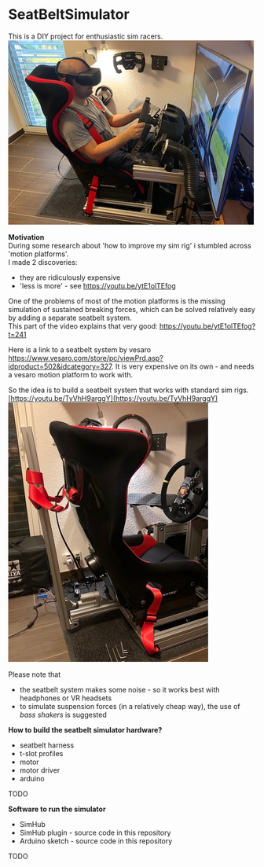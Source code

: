 # SeatBeltSimulator

This is a DIY project for enthusiastic sim racers.  
![racing simulator](https://raw.githubusercontent.com/schnullerich81/SeatBeltSimulator/main/doc/simulator.jpg)

**Motivation**  
During some research about 'how to improve my sim rig' i stumbled across 'motion platforms'.  
I made 2 discoveries:

 - they are ridiculously expensive
 - 'less is more' - see https://youtu.be/ytE1olTEfog

One of the problems of most of the motion platforms is the missing simulation of sustained breaking forces, which can be solved relatively easy by adding a separate seatbelt system.   
This part of the video explains that very good: https://youtu.be/ytE1olTEfog?t=241  
  
Here is a link to a seatbelt system by vesaro https://www.vesaro.com/store/pc/viewPrd.asp?idproduct=502&idcategory=327. It is very expensive on its own - and needs a vesaro motion platform to work with.  
  
So the idea is to build a seatbelt system that works with standard sim rigs.  
[https://youtu.be/TyVhH9arggY](https://youtu.be/TyVhH9arggY)  
![DIY seatbelt simulator](https://raw.githubusercontent.com/schnullerich81/SeatBeltSimulator/main/doc/seatbelt.jpg)  
  
Please note that 
 - the seatbelt system makes some noise - so it works best with headphones or VR headsets
 - to simulate suspension forces (in a relatively cheap way), the use of *bass shakers* is suggested

**How to build the seatbelt simulator hardware?**
 - seatbelt harness
 - t-slot profiles
 - motor
 - motor driver
 - arduino

TODO

**Software to run the simulator**
 - SimHub
 - SimHub plugin - source code in this repository
 - Arduino sketch - source code in this repository

TODO

